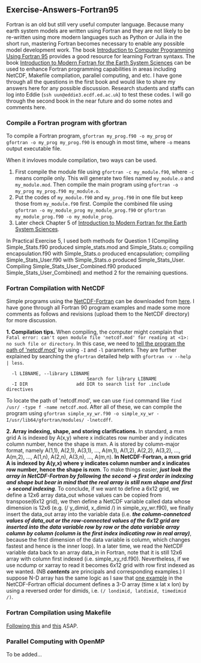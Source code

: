 ## Exercise-Answers-Fortran95

Fortran is an old but still very useful computer language. Because many earth system models are written using Fortran and they are not likely to be re-written using more modern languages such as Python or Julia in the short run, mastering Fortran becomes necessary to enable any possible model development work. The book [Introduction to Computer Programming Using Fortran 95](http://www.docs.is.ed.ac.uk/skills/documents/3570/3570.pdf) provides a good resource for learning Fortran syntaxs. The book [Introduction to Modern Fortran for the Earth System Sciences](https://link.springer.com/book/10.1007/978-3-642-37009-0) can be used to enhance Fortran programming capabilities in areas including NetCDF, Makefile compilation, parallel computing, and etc. I have gone through all the questions in the first book and would like to share my answers here for any possible discussion. Research students and staffs can log into Eddie (`ssh uun@eddie3.ecdf.ed.ac.uk`) to test these codes. I will go through the second book in the near future and do some notes and comments here.

### Compile a Fortran program with gfortran
To compile a Fortran program, `gfortran my_prog.f90 -o my_prog` or `gfortran -o my_prog my_prog.f90` is enough in most time, where `-o` means output executable file.

When it invloves module compilation, two ways can be used.
1. First compile the module file using `gfortran -c my_module.f90`, where `-c` means compile only. This will generate two files named `my_module.o` and `my_module.mod`. Then compile the main program using `gfortran -o my_prog my_prog.f90 my_module.o`.
2. Put the codes of `my_module.f90` and `my_prog.f90` in one file but keep those from `my_module.f90` first. Compile the combined file using `gfortran -o my_module_prog my_module_prog.f90` or `gfortran my_module_prog.f90 -o my_module_prog`.
3. Later check Chapter 5 of [Introduction to Modern Fortran for the Earth System Sciences](https://link.springer.com/book/10.1007/978-3-642-37009-0).

In Practical Exercise 5, I used both methods for Question 1 (Compiling Simple_Stats.f90 produced simple_stats.mod and Simple_Stats.o; compiling encapsulation.f90 with Simple_Stats.o produced encapsulation; compiling Simple_Stats_User.f90 with Simple_Stats.o produced Simple_Stats_User. Compiling Simple_Stats_User_Combined.f90 produced Simple_Stats_User_Combined) and method 2 for the remaining questions.

### Fortran Compilation with NetCDF
Simple programs using the [NetCDF-Fortran](https://www.unidata.ucar.edu/software/netcdf/docs-fortran/) can be downloaded from [here](https://www.unidata.ucar.edu/software/netcdf/examples/programs/). I have gone through all Fortran 90 program examples and made some more comments as follows and revisions (upload them to the NetCDF directory) for more discussion.

**1. Compilation tips.** When compiling, the computer might complain that `Fatal error: can't open module file 'netcdf.mod' for reading at <1>: no such file or directory`. In this case, we need to [tell the program the path of 'netcdf.mod'](https://www.unidata.ucar.edu/support/help/MailArchives/netcdf/msg09593.html) by using `-I` and `-l` parameters. They are further explained by searching the `gfortran` detailed help with `gfortran -v --help | less`.
```
  -l LIBNAME, --library LIBNAME
                              Search for library LIBNAME
  -I DIR                  add DIR to search list for .include directives
```
To locate the path of 'netcdf.mod', we can use `find` command like `find /usr/ -type f -name netcdf.mod`. After all of these, we can compile the program using `gfortran simple_xy_wr.f90 -o simple_xy_wr -I/usr/lib64/gfortran/modules/ -lnetcdff`.

**2. Array indexing, shape, and storing clarifications.** In standard, a mxn grid A is indexed by A(x,y) where x indicates row number and y indicates column number, hence the shape is mxn. A is stored by column-major format, namely A(1,1), A(2,1), A(3,1), ..., A(m,1), A(1,2), A(2,2), A(3,2), ..., A(m,2), ..., A(1,n), A(2,n), A(3,n), ..., A(m,n). **In NetCDF-Fortran, a mxn grid A is indexed by A(y,x) where y indicates column number and x indicates row number, hence the shape is nxm**. To make things easier, ***just look the array in NetCDF-Fortran by following the second -> first order in indexing and shape but bear in mind that the real array is still nxm shape and first -> second indexing***. To conclude, if we want to define a 6x12 grid, we define a 12x6 array data_out whose values can be copied from transpose(6x12 grid), we then define a NetCDF variable called data whose dimension is 12x6 (e.g. (/ y_dimid, x_dimid /) in simple_xy_wr.f90), we finally insert the data_out array into the variable data (i.e. ***the column-connetced values of data_out or the row-connected values of the 6x12 grid are inserted into the data variable row by row or the data variable array column by column (column is the first index indicating row in real array)***, because the first dimension of the data variable is column, which changes fastest and hence is the inner loop). In a later time, we read the NetCDF variable data back to an array data_in in Fortran, note that it is still 12x6 array with column first indexed (i.e. simple_xy_rd.f90). Nevertheless, if we use ncdump or xarray to read it becomes 6x12 grid with row first indexed as we wanted. (NB ***contents*** are principals and corresponding examples.) I suppose N-D array has the same logic as I saw that [one example](https://www.unidata.ucar.edu/software/netcdf/docs-fortran/f90-variables.html#f90-create-a-variable-nf90_def_var) in the NetCDF-Fortran official document defines a 3-D array (time x lat x lon) by using a reversed order for dimids, i.e. `(/ londimid, latdimid, timedimid /)`.

### Fortran Compilation using Makefile
[Following this](http://swcarpentry.github.io/make-novice/) and [this](https://thoughtbot.com/blog/the-magic-behind-configure-make-make-install) ASAP.

### Parallel Computing with OpenMP
To be added...


